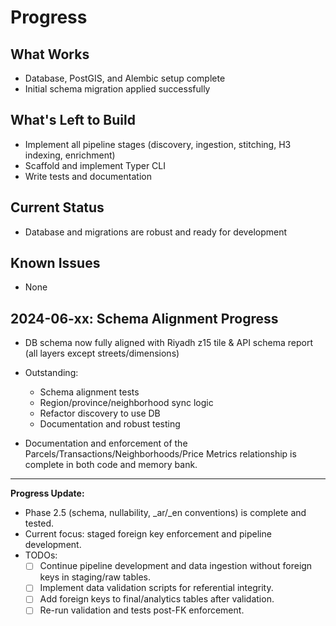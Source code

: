 # Progress

## What Works
- Database, PostGIS, and Alembic setup complete
- Initial schema migration applied successfully

## What's Left to Build
- Implement all pipeline stages (discovery, ingestion, stitching, H3 indexing, enrichment)
- Scaffold and implement Typer CLI
- Write tests and documentation

## Current Status
- Database and migrations are robust and ready for development

## Known Issues
- None 

## 2024-06-xx: Schema Alignment Progress
- DB schema now fully aligned with Riyadh z15 tile & API schema report (all layers except streets/dimensions)
- Outstanding:
  - Schema alignment tests
  - Region/province/neighborhood sync logic
  - Refactor discovery to use DB
  - Documentation and robust testing 

- Documentation and enforcement of the Parcels/Transactions/Neighborhoods/Price Metrics relationship is complete in both code and memory bank. 

---

**Progress Update:**
- Phase 2.5 (schema, nullability, _ar/_en conventions) is complete and tested.
- Current focus: staged foreign key enforcement and pipeline development.
- TODOs:
  - [ ] Continue pipeline development and data ingestion without foreign keys in staging/raw tables.
  - [ ] Implement data validation scripts for referential integrity.
  - [ ] Add foreign keys to final/analytics tables after validation.
  - [ ] Re-run validation and tests post-FK enforcement. 